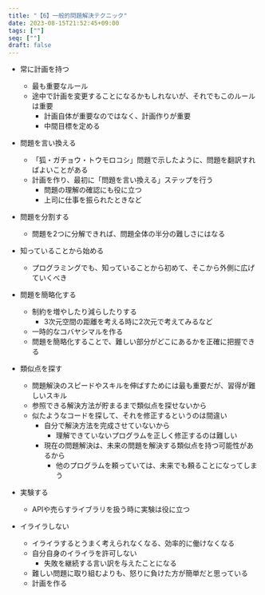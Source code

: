 ```yaml
---
title: "【6】一般的問題解決テクニック"
date: 2023-08-15T21:52:45+09:00
tags: [""]
seq: [""]
draft: false
---
```


- 常に計画を持つ
  - 最も重要なルール
  - 途中で計画を変更することになるかもしれないが、それでもこのルールは重要
    - 計画自体が重要なのではなく、計画作りが重要
    - 中間目標を定める

- 問題を言い換える
  - 「狐・ガチョウ・トウモロコシ」問題で示したように、問題を翻訳すればよいことがある
  - 計画を作り、最初に「問題を言い換える」ステップを行う
    - 問題の理解の確認にも役に立つ
    - 上司に仕事を振られたときなど

- 問題を分割する
  - 問題を2つに分解できれば、問題全体の半分の難しさにはなる

- 知っていることから始める
  - プログラミングでも、知っていることから初めて、そこから外側に広げていくべき

- 問題を簡略化する
  - 制約を増やしたり減らしたりする
    - 3次元空間の距離を考える時に2次元で考えてみるなど
  - 一時的なコバヤシマルを作る
  - 問題を簡略化することで、難しい部分がどこにあるかを正確に把握できる

- 類似点を探す
  - 問題解決のスピードやスキルを伸ばすためには最も重要だが、習得が難しいスキル
  - 参照できる解決方法が貯まるまで類似点を探せないから
  - 似たようなコードを探して、それを修正するというのは間違い
    - 自分で解決方法を完成させていないから
      - 理解できていないプログラムを正しく修正するのは難しい
    - 現在の問題解決は、未来の問題を解決する類似点を持つ可能性があるから
      - 他のプログラムを頼っていては、未来でも頼ることになってしまう

- 実験する
  - APIや売らすライブラリを扱う時に実験は役に立つ

- イライラしない
  - イライラするとうまく考えられなくなる、効率的に働けなくなる
  - 自分自身のイライラを許可しない
    - 失敗を継続する言い訳を与えたことになる
  - 難しい問題に取り組むよりも、怒りに負けた方が簡単だと思っている
  - 計画を作る